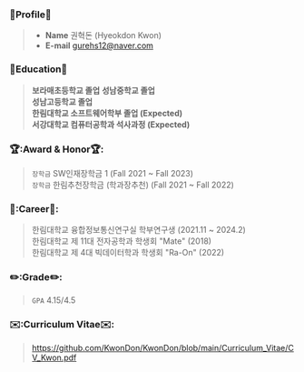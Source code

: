 
### 👀Profile👀
> - __Name__
> 권혁돈 (Hyeokdon Kwon)
> - __E-mail__
> gurehs12@naver.com

### 🏫Education🏫
> __보라매초등학교 졸업__ 
> __성남중학교 졸업__   
> __성남고등학교 졸업__   
> __한림대학교 소프트웨어학부 졸업 (Expected)__ <br>
> __서강대학교 컴퓨터공학과 석사과정 (Expected)__ 

### 🏆:Award & Honor🏆:
> `장학금` SW인재장학금 1 (Fall 2021 ~ Fall 2023)<br>
> `장학금` 한림추천장학금 (학과장추천) (Fall 2021 ~ Fall 2022)<br>

### 📃:Career📃:
> 한림대학교 융합정보통신연구실 학부연구생 (2021.11 ~ 2024.2)<br>
> 한림대학교 제 11대 전자공학과 학생회 "Mate" (2018)<br>
> 한림대학교 제 4대 빅데이터학과 학생회 "Ra-On" (2022)<br>

### ✏️:Grade✏️:
> `GPA` 4.15/4.5 <br>

### ✉️:Curriculum Vitae✉️:
> https://github.com/KwonDon/KwonDon/blob/main/Curriculum_Vitae/CV_Kwon.pdf
